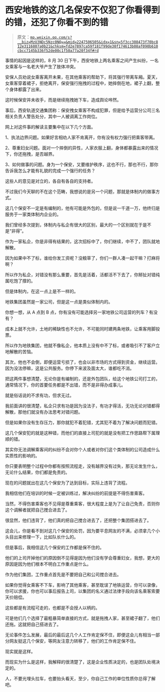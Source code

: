 # 西安地铁的这几名保安不仅犯了你看得到的错，还犯了你看不到的错

> 原文：[`mp.weixin.qq.com/s?__biz=MzU3NDc5Nzc0NQ==&mid=2247506505&idx=1&sn=5f3cc308473f70bc812e3116807a0b21&chksm=fd2e7897ca59f181f99de30f174613b08af090b610cbcc7145b336f52de00c1f50a77a20f34f#rd`](http://mp.weixin.qq.com/s?__biz=MzU3NDc5Nzc0NQ==&mid=2247506505&idx=1&sn=5f3cc308473f70bc812e3116807a0b21&chksm=fd2e7897ca59f181f99de30f174613b08af090b610cbcc7145b336f52de00c1f50a77a20f34f#rd)

事情的起因是这样的，8 月 30 日下午，西安地铁上两名乘客之间产生纠纷，一名女乘客与一名老大爷产生了肢体冲突。 

安保人员劝说女乘客离开未果，在其他乘客的帮助下，将其强行带离车厢。夏天，女乘客穿着裙子，拒绝离开，保安强行拖拽的过程中，她摔倒在地，裙子上翻，整个身体都露了出来。

这时候保安并未收手，而是继续拖拽她下车，造成舆论哗然。

事后，西安轨道交通集团称：保安拽女乘客不构成犯罪，但是给予运营分公司三名相关负责人警告处分，其中一人被调离工作岗位。 

网上对这件事的解读主要集中在以下几个方面。

1、执法边界问题。如果好言相劝人家不肯离开，你有没有权力强行把乘客带离。

2、尊重妇女问题。面对一个摔倒的异性，人家衣服上翻，身体都暴露出来的情况下，你还拖拽，是否越界。

3、如何做事的问题。身为一个保安，又要维护秩序，这也不行，那也不行，那你告诉我怎么才能有礼貌的完成一个强行的任务？

这些人的意见是对立的，各自有各自的支持者。 

不过我们今天聊的不在这个范畴，我想说的是另一个问题，那就是体制内的做事方式。

这几个保安不一定是有编制的，他有可能是外包的，但是说一千道一万，他终归是服务于一家类体制内企业的。 

我们曾经多次提到，体制内与私企有很大的区别，最大的一个区别就在于是不是“非得”。 

作为一家私企，你是非得有结果的，这次招标中了，你们继续，中不了，团队就地解散。 

因为如果中不了标，谁给你发工资呢？没粮草了，你们一群人凑一起干嘛？打麻将啊？ 

所以作为私企，对错没有那么重要，首先是活着，活都活不下去了，你掰扯对错纯属吃饱了撑的。 

但是体制内，在这一点上是不一样的。 

地铁集团虽然是一家公司，但是这一点是类似体制内的。 

你想一想，从 A 点到 B 点，你有没有可能选择另一家地铁公司运营的列车？有没有？

成本上就不允许，土地的稀缺性也不允许，不可能同时建两条地铁，让乘客用脚投票。

所以作为地铁集团，他就不像私企，他本质上没有中不了标，或者吸引不了客户立地解散的苦恼。

其次，他也不会倒，即便运营亏损了，也会以非市场的方式得到资金，继续运营。因为没法停嘛，这是公共服务。你停下来波及面太大，谁都吃不消。

把这两件事想清楚，无论你是有编制的，还是外包团队，给这个地铁公司打工的，通常情况下，你的首要任务都是不出错，而不是非得办成事儿。 

就是俗话说的不求有功，但求无过。 

我前面讲的很清楚，私企只求有功是因为没法子，有功才得活，无功无论对错都得解散，那他们就没有办法思考对错问题。 

但是如果你没有生存压力，那你就犯不着犯错，尤其犯不着为了解决问题而犯错。

这几个保安犯的就是这种错，而他们的直接上司犯的就是没有把工作思路帮下属理顺的错。

其实你无法调解乘客间的纠纷不会对你个人或者对你们这个类体制的公司造成什么实质性的影响的。 

你只要表明整个过程中你都有按照流程走，没有越界没有过失，那无论发生什么，无论什么结果，你们都是免责的。 

现在的问题就出在这几个保安为了达到目标，实际上违背了流程。 

我相信他们在培训的时候一定被训练过，解决纠纷的前提是不得伤害乘客。 

当然，不得伤害乘客也不见得是尊重乘客，很大程度上是为了让自己免责，否则你这个调解者就把自己搅合进去了。

很显然，他们违背了，他们真的把自己搅合进去了，还把整个集团搭进去了。 

这会儿，你是看不到对这几个保安的处罚，因为要平息网友的不满，必须拿几个小头目出来修理一下，比如队长什么的。 

但是事后，我相信这几个保安的工作都是保不住的。

他们的上司开掉他们的原因倒不见得是因为他们没有学会尊重妇女，我想，更大的原因是因为他们根本不明白工作重点是什么。

作为他们集团，工作重点首先是不要把自己和公司搅合进去。

如果你觉得女乘客不下车，影响了其他乘客，甚至耽误了地铁运营，你可以录像，你可以求援，你也可以事后报告上司，以集团的名义通过法律手段向该名乘客索要天价赔偿。

这些都是有流程可走的，也都是不会授人以柄的。

可是他们几个选择了最粗暴简单直接的方式，就是拖拽人家，甚至裙子翻了，他们还拖。这就把自己搭进去了。

无论事件怎么发展，最后的最后这几个人工作肯定保不住，即便这会儿有相当一部分网友挺这几个保安，等网友注意力转移了，他们的工作肯定保不住。

现实就是这样。 

而现实为什么是这样，我解释的很清楚了，这是企业性质决定的，也是团队处境决定的。 

人，不要光埋头拉车，也要抬头看天，至少，你自己工作的单位性质你总得了解吧。